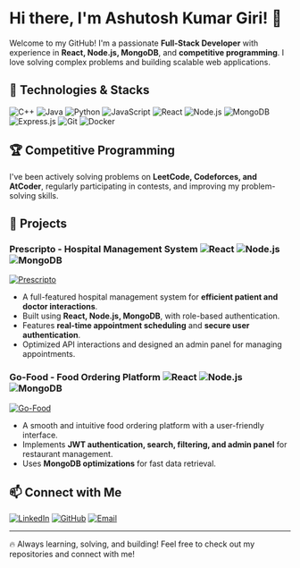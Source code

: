 # Hi there, I'm Ashutosh Kumar Giri! 👋

Welcome to my GitHub! I'm a passionate **Full-Stack Developer** with experience in **React, Node.js, MongoDB**, and **competitive programming**. I love solving complex problems and building scalable web applications.

## 🚀 Technologies & Stacks

![C++](https://img.shields.io/badge/C++-00599C?style=for-the-badge&logo=c%2B%2B&logoColor=white)
![Java](https://img.shields.io/badge/Java-007396?style=for-the-badge&logo=java&logoColor=white)
![Python](https://img.shields.io/badge/Python-3776AB?style=for-the-badge&logo=python&logoColor=white)
![JavaScript](https://img.shields.io/badge/JavaScript-F7DF1E?style=for-the-badge&logo=javascript&logoColor=black)
![React](https://img.shields.io/badge/React-20232A?style=for-the-badge&logo=react&logoColor=61DAFB)
![Node.js](https://img.shields.io/badge/Node.js-43853D?style=for-the-badge&logo=node.js&logoColor=white)
![MongoDB](https://img.shields.io/badge/MongoDB-4EA94B?style=for-the-badge&logo=mongodb&logoColor=white)
![Express.js](https://img.shields.io/badge/Express.js-404D59?style=for-the-badge)
![Git](https://img.shields.io/badge/Git-F05032?style=for-the-badge&logo=git&logoColor=white)
![Docker](https://img.shields.io/badge/Docker-2496ED?style=for-the-badge&logo=docker&logoColor=white)

## 🏆 Competitive Programming

I've been actively solving problems on **LeetCode, Codeforces, and AtCoder**, regularly participating in contests, and improving my problem-solving skills.



## 💼 Projects

### **Prescripto - Hospital Management System** ![React](https://img.shields.io/badge/-React-20232A?style=for-the-badge&logo=react&logoColor=61DAFB) ![Node.js](https://img.shields.io/badge/-Node.js-43853D?style=for-the-badge&logo=node.js&logoColor=white) ![MongoDB](https://img.shields.io/badge/-MongoDB-4EA94B?style=for-the-badge&logo=mongodb&logoColor=white)
[![Prescripto](https://img.shields.io/badge/Project-Prescripto-blue)](https://github.com/ashutoshkgiri/prescripto)
- A full-featured hospital management system for **efficient patient and doctor interactions**.
- Built using **React, Node.js, MongoDB**, with role-based authentication.
- Features **real-time appointment scheduling** and **secure user authentication**.
- Optimized API interactions and designed an admin panel for managing appointments.

### **Go-Food - Food Ordering Platform** ![React](https://img.shields.io/badge/-React-20232A?style=for-the-badge&logo=react&logoColor=61DAFB) ![Node.js](https://img.shields.io/badge/-Node.js-43853D?style=for-the-badge&logo=node.js&logoColor=white) ![MongoDB](https://img.shields.io/badge/-MongoDB-4EA94B?style=for-the-badge&logo=mongodb&logoColor=white)
[![Go-Food](https://img.shields.io/badge/Project-Go--Food-green)](https://github.com/ashutoshkgiri/Go-food/tree/main/GoFood-main)
- A smooth and intuitive food ordering platform with a user-friendly interface.
- Implements **JWT authentication, search, filtering, and admin panel** for restaurant management.
- Uses **MongoDB optimizations** for fast data retrieval.

## 📫 Connect with Me

[![LinkedIn](https://img.shields.io/badge/LinkedIn-0A66C2?style=for-the-badge&logo=linkedin&logoColor=white)](https://www.linkedin.com/in/ashutosh-kumar-giri-007741273/)
[![GitHub](https://img.shields.io/badge/GitHub-181717?style=for-the-badge&logo=github&logoColor=white)](https://github.com/ashutoshkgiri)
[![Email](https://img.shields.io/badge/Email-D14836?style=for-the-badge&logo=gmail&logoColor=white)](mailto:ashgiri49455@gmail.com)

---

🔥 Always learning, solving, and building! Feel free to check out my repositories and connect with me!

